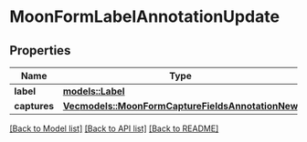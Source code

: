 # MoonFormLabelAnnotationUpdate

## Properties

Name | Type | Description | Notes
------------ | ------------- | ------------- | -------------
**label** | [**models::Label**](Label.md) |  | 
**captures** | [**Vec<models::MoonFormCaptureFieldsAnnotationNew>**](MoonFormCaptureFieldsAnnotationNew.md) |  | 

[[Back to Model list]](../README.md#documentation-for-models) [[Back to API list]](../README.md#documentation-for-api-endpoints) [[Back to README]](../README.md)


